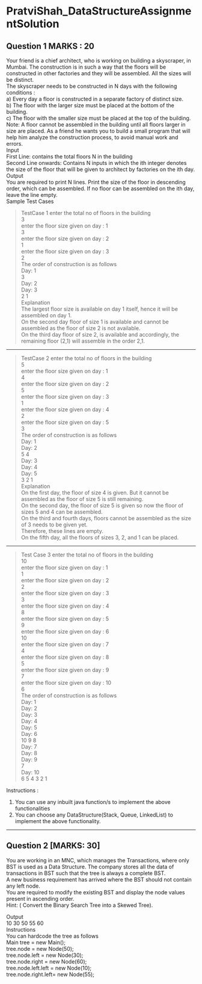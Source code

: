 # PratviShah_DataStructureAssignmentSolution
## Question 1 MARKS : 20

Your friend is a chief architect, who is working on building a skyscraper, in Mumbai. The construction is in such a way that the floors will be constructed in other factories and they will be assembled. All the sizes will be distinct.\
The skyscraper needs to be constructed in N days with the following conditions :\
a) Every day a floor is constructed in a separate factory of distinct size.\
b) The floor with the larger size must be placed at the bottom of the building.\
c) The floor with the smaller size must be placed at the top of the building.\
Note: A floor cannot be assembled in the building until all floors larger in size are placed. As a friend he wants you to build a small program that will help him analyze the construction process, to avoid manual work and errors.\
Input\
First Line: contains the total floors N in the building\
Second Line onwards: Contains N inputs in which the ith integer denotes the size of the floor that will be given to architect by factories on the ith day.\
Output\
You are required to print N lines. Print the size of the floor in descending order, which can be assembled. If no floor can be assembled on the ith day, leave the line empty.\
Sample Test Cases
>TestCase 1
enter the total no of floors in the building\
3\
enter the floor size given on day : 1\
3\
enter the floor size given on day : 2\
1\
enter the floor size given on day : 3\
2\
The order of construction is as follows\
Day: 1\
3\
Day: 2\
Day: 3\
2 1\
Explanation\
The largest floor size is available on day 1 itself, hence it will be assembled on day 1.\
On the second day floor of size 1 is available and cannot be assembled as the floor of size 2 is not available.\
On the third day floor of size 2, is available and accordingly, the remaining floor (2,1) will assemble in the order 2,1.
--------------------------------------------------------------------------------------------------------------------------
>TestCase 2
enter the total no of floors in the building\
5\
enter the floor size given on day : 1\
4\
enter the floor size given on day : 2\
5\
enter the floor size given on day : 3\
1\
enter the floor size given on day : 4\
2\
enter the floor size given on day : 5\
3\
The order of construction is as follows\
Day: 1\
Day: 2\
5 4\
Day: 3\
Day: 4\
Day: 5\
3 2 1\
Explanation\
On the first day, the floor of size 4 is given. But it cannot be assembled as the floor of size 5 is still remaining.\
On the second day, the floor of size 5 is given so now the floor of sizes 5 and 4 can be assembled.\
On the third and fourth days, floors cannot be assembled as the size of 3 needs to be given yet.\
Therefore, these lines are empty.\
On the fifth day, all the floors of sizes 3, 2, and 1 can be placed.
--------------------------------------------------------------------------------------------------------------------------
>Test Case 3
enter the total no of floors in the building\
10\
enter the floor size given on day : 1\
1\
enter the floor size given on day : 2\
2\
enter the floor size given on day : 3\
3\
enter the floor size given on day : 4\
8\
enter the floor size given on day : 5\
9\
enter the floor size given on day : 6\
10\
enter the floor size given on day : 7\
4\
enter the floor size given on day : 8\
5\
enter the floor size given on day : 9\
7\
enter the floor size given on day : 10\
6\
The order of construction is as follows\
Day: 1\
Day: 2\
Day: 3\
Day: 4\
Day: 5\
Day: 6\
10 9 8\
Day: 7\
Day: 8\
Day: 9\
7\
Day: 10\
6 5 4 3 2 1

Instructions :
1) You can use any inbuilt java function/s to implement the above functionalities
2) You can choose any DataStructure(Stack, Queue, LinkedList) to implement the above functionality.
--------

## Question 2 [MARKS: 30]
You are working in an MNC, which manages the Transactions, where only BST is used as a Data Structure. The company stores all the data of transactions in BST such that the tree is always a complete BST.\
A new business requirement has arrived where the BST should not contain any left node.\
You are required to modify the existing BST and display the node values present in ascending order.\
Hint: ( Convert the Binary Search Tree into a Skewed Tree).

Output\
10 30 50 55 60\
Instructions\
You can hardcode the tree as follows\
Main tree = new Main();\
tree.node = new Node(50);\
tree.node.left = new Node(30);\
tree.node.right = new Node(60);\
tree.node.left.left = new Node(10);\
tree.node.right.left= new Node(55);
